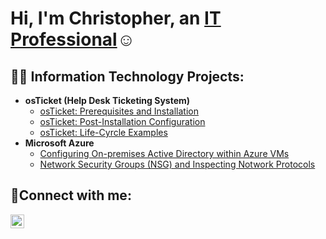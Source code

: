 <h1>Hi, I'm Christopher, an <a href="https://linkedin.com/in/chrisngoyi90">IT Professional</a>☺</h1>

<h2>👨‍💻 Information Technology Projects:</h2>

- <b>osTicket (Help Desk Ticketing System)</b>
  - [osTicket: Prerequisites and Installation](https://github.com/chrisngoyi/osticket-prereqs)
  - [osTicket: Post-Installation Configuration](https://github.com/chrisngoyi/post-install-config)
  - [osTicket: Life-Cyrcle Examples](https:github.com/chrisngoyi/life-cyrcle)
- <b>Microsoft Azure</b>
  - [Configuring On-premises Active Directory within Azure VMs](https://github.com/chrisngoyi/configure-ad)
  - [Network Security Groups (NSG) and Inspecting Notwork Protocols](https://github.com/chrisngoyi/configure-ad)

<h2>🤳Connect with me:</h2>

[<img align="left" alt="Christopher Ngoyi | LinkedIn" width="22px" src="https://cdn.jsdelivr.net/npm/simple-icons@v3/icons/linkedin.svg" />][linkedin]

[linkedin]: https://linkedin.com/in/chrisngoyi90
